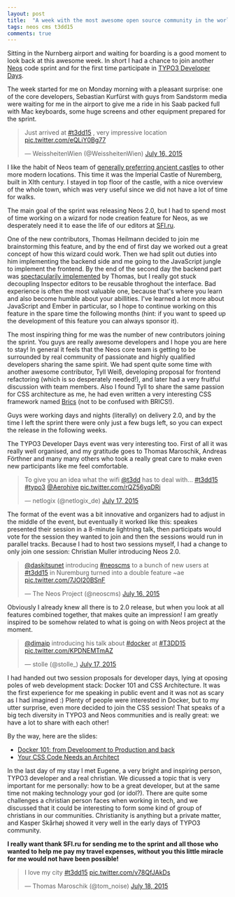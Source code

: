 ```yaml
---
layout: post
title:  "A week with the most awesome open source community in the world"
tags: neos cms t3dd15
comments: true
---
```


Sitting in the Nurnberg airport and waiting for boarding is a good moment to look back at this awesome week. In short I had a chance to join another [Neos](http://neos.io) code sprint and for the first time participate in [TYPO3 Developer Days](http://t3dd15.typo3.org).

The week started for me on Monday morning with a pleasant surprise: one of the core developers, Sebastian Kurfürst with guys from Sandstorm media were waiting for me in the airport to give me a ride in his Saab packed full with Mac keyboards, some huge screens and other equipment prepared for the sprint.

<blockquote class="twitter-tweet" lang="en"><p lang="en" dir="ltr">Just arrived at <a href="https://twitter.com/hashtag/t3dd15?src=hash">#t3dd15</a> , very impressive location <a href="http://t.co/eQLiY0Bg77">pic.twitter.com/eQLiY0Bg77</a></p>&mdash; WeissheitenWien (@WeissheitenWien) <a href="https://twitter.com/WeissheitenWien/status/621632949734273024">July 16, 2015</a></blockquote>
<script async src="//platform.twitter.com/widgets.js" charset="utf-8"></script>

I like the habit of Neos team of [generally preferring ancient castles](http://dimaip.github.io/2014/10/05/the-code-sprint/) to other more modern locations. This time it was the Imperial Castle of Nuremberg, built in XIth century. I stayed in top floor of the castle, with a nice overview of the whole town, which was very useful since we did not have a lot of time for walks.

The main goal of the sprint was releasing Neos 2.0, but I had to spend most of time working on a wizard for node creation feature for Neos, as we desperately need it to ease the life of our editors at [SFI.ru](http://sfi.ru).

One of the new contributors, Thomas Heilmann decided to join me brainstorming this feature, and by the end of first day we worked out a great concept of how this wizard could work. Then we had split out duties into him implementing the backend side and me going to the JavaScript jungle to implement the frontend. By the end of the second day the backend part was [spectacularily implemented](https://review.typo3.org/#/c/41200/) by Thomas, but I really got stuck decoupling Inspector editors to be reusable throghout the interface. Bad experience is often the most valuable one, because that's where you learn and also become humble about your abillities. I've learned a lot more about JavaScript and Ember in particular, so I hope to continue working on this feature in the spare time the following months (hint: if you want to speed up the development of this feature you can always sponsor it).

The most inspiring thing for me was the number of new contributors joining the sprint. You guys are really awesome developers and I hope you are here to stay! In general it feels that the Neos core team is getting to be surrounded by real community of passionate and highly qualified developers sharing the same spirit.
We had spent quite some time with another awesome contributor, Tyll Weiß, developing proposal for frontend refactoring (which is so desperately needed!), and later had a very fruitful discussion with team members. Also I found Tyll to  share the same passion for CSS architecture as me, he had even written a very interesting CSS framework named [Brics](https://inkdpixels.github.io/Brics/) (not to be confused with BRICS!).

Guys were working days and nights (literally) on delivery 2.0, and by the time I left the sprint there were only just a few bugs left, so you can expect the release in the following weeks.

The TYPO3 Developer Days event was very interesting too. First of all it was really well organised, and my gratitude goes to Thomas Maroschik, 
Andreas Förthner and many many others who took a really great care to make even new participants like me feel comfortable.

<blockquote class="twitter-tweet" lang="en"><p lang="en" dir="ltr">To give you an idea what the wifi <a href="https://twitter.com/t3dd">@t3dd</a> has to deal with... <a href="https://twitter.com/hashtag/t3dd15?src=hash">#t3dd15</a> <a href="https://twitter.com/hashtag/typo3?src=hash">#typo3</a> <a href="https://twitter.com/Aerohive">@Aerohive</a> <a href="http://t.co/rQZ56yqDRi">pic.twitter.com/rQZ56yqDRi</a></p>&mdash; netlogix (@netlogix_de) <a href="https://twitter.com/netlogix_de/status/622047953826525185">July 17, 2015</a></blockquote>
<script async src="//platform.twitter.com/widgets.js" charset="utf-8"></script>

The format of the event was a bit innovative and organizers had to adjust in the middle of the event, but eventually it worked like this: speakes presented their session in a 8-minute lightning talk, then participats would vote for the session they wanted to join and then the sessions would run in parallel tracks. Because I had to host two sessions myself, I had a change to only join one session: Christian Muller introducing Neos 2.0.

<blockquote class="twitter-tweet" lang="en"><p lang="en" dir="ltr"><a href="https://twitter.com/daskitsunet">@daskitsunet</a> introducing <a href="https://twitter.com/hashtag/neoscms?src=hash">#neoscms</a> to a bunch of new users at <a href="https://twitter.com/hashtag/t3dd15?src=hash">#t3dd15</a> in Nuremburg turned into a double feature ~ae <a href="http://t.co/7JOI20BSnF">pic.twitter.com/7JOI20BSnF</a></p>&mdash; The Neos Project (@neoscms) <a href="https://twitter.com/neoscms/status/621711630817210368">July 16, 2015</a></blockquote>
<script async src="//platform.twitter.com/widgets.js" charset="utf-8"></script>

Obviously I already knew all there is to 2.0 release, but when you look at all features combined together, that makes quite an impression! I am greatly inspired to be somehow related to what is going on with Neos project at the moment.

<blockquote class="twitter-tweet" lang="en"><p lang="en" dir="ltr"><a href="https://twitter.com/dimaip">@dimaip</a> introducing his talk about <a href="https://twitter.com/hashtag/docker?src=hash">#docker</a> at <a href="https://twitter.com/hashtag/T3DD15?src=hash">#T3DD15</a> <a href="http://t.co/KPDNEMTmAZ">pic.twitter.com/KPDNEMTmAZ</a></p>&mdash; stolle (@stolle_) <a href="https://twitter.com/stolle_/status/621947112134189056">July 17, 2015</a></blockquote>
<script async src="//platform.twitter.com/widgets.js" charset="utf-8"></script>

I had handed out two session proposals for developer days, lying at oposing poles of web development stack: Docker 101 and CSS Architecture. It was the first experience for me speaking in public event and it was not as scary as I had imagined :) Plenty of people were interested in Docker, but to my utter surprise, even more decided to join the CSS session! That speaks of a big tech diversity in TYPO3 and Neos communities and is really great: we have a lot to share with each other!

By the way, here are the slides:

* [Docker 101: from Development to Production and back](http://dimaip.github.io/slides/docker101.html)
* [Your CSS Code Needs an Architect](http://dimaip.github.io/slides/cssarchitecture.html)

In the last day of my stay I met Eugene, a very bright and inspiring person, TYPO3 developer and a real christian. We dicussed a topic that is very important for me personally: how to be a great developer, but at the same time not making technology your god (or idol?). There are quite some challenges a christian person faces when working in tech, and we discussed that it could be interesting to form some kind of group of christians in our communities. Christianity is anything but a private matter, and Kasper Skårhøj showed it very well in the early days of TYPO3 community.


**I really want thank SFI.ru for sending me to the sprint and all those who wanted to help me pay my travel expenses, without you this little miracle for me would not have been possible!**


<blockquote class="twitter-tweet" lang="en"><p lang="en" dir="ltr">I love my city <a href="https://twitter.com/hashtag/t3dd15?src=hash">#t3dd15</a> <a href="http://t.co/v78QfJAkDs">pic.twitter.com/v78QfJAkDs</a></p>&mdash; Thomas Maroschik (@tom_noise) <a href="https://twitter.com/tom_noise/status/622357219548483585">July 18, 2015</a></blockquote>
<script async src="//platform.twitter.com/widgets.js" charset="utf-8"></script>

